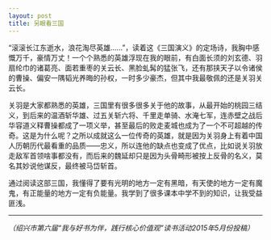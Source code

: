 ```yaml
---
layout: post
title: 另眼看三国
---
```



“滚滚长江东逝水，浪花淘尽英雄……”，读着这《三国演义》的定场诗，我胸中感慨万千，豪情万丈！一个个熟悉的英雄浮现在我的眼前，有白面长须的刘玄德、羽扇纶巾的诸葛亮、面若重枣的关云长、黑脸虬髯的猛张飞，还有那挟天子以令诸侯的曹操、偏安一隅韬光养晦的孙权，一时多少豪杰，但其中我最敬佩的还是关羽关云长。

关羽是大家都熟悉的英雄，三国里有很多很多关于他的故事，从最开始的桃园三结义，到后来的温酒斩华雄、过五关斩六将、千里走单骑、水淹七军，连赤壁之战后华容道义释曹操都成了一项义举，甚至最后的败走麦城也成为了一个不可超越的传奇。这是为什么呢？之所以成就这么一位传奇的英雄，就是因为关羽身上有着中国人历朝历代最看重的品质——忠义，所以连他的缺点也变成了优点，比如说关羽放走敌军首领啥事都没有，而后来的魏延却只是因为头骨畸形被按上反骨的名义，莫名其妙说他谋反，最终被马岱斩首。

通过阅读这部三国，我懂得了要有光明的地方一定有黑暗，有天使的地方一定有魔鬼，有正能量的地方一定有负能量。我学到了很多课本中学不到的知识，让我受益匪浅。

***

*（绍兴市第六届“我与好书为伴，践行核心价值观”读书活动2015年5月份投稿）*
